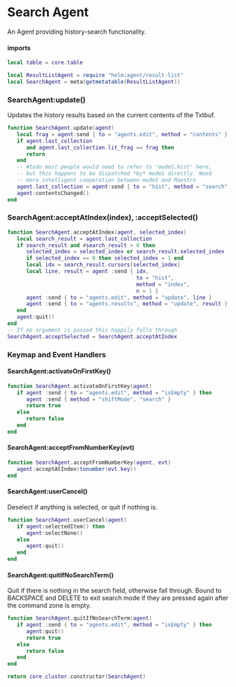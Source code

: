 # Search Agent

  An Agent providing history\-search functionality\.


#### imports

```lua
local table = core.table
```


```lua
local ResultListAgent = require "helm:agent/result-list"
local SearchAgent = meta(getmetatable(ResultListAgent))
```


### SearchAgent:update\(\)

Updates the history results based on the current contents of the Txtbuf\.

```lua
function SearchAgent.update(agent)
   local frag = agent:send { to = "agents.edit", method = "contents" }
   if agent.last_collection
      and agent.last_collection.lit_frag == frag then
      return
   end
   -- #todo most people would need to refer to 'modeS.hist' here,
   -- but this happens to be dispatched *by* modeS directly. Need
   -- more intelligent cooperation between modeS and Maestro
   agent.last_collection = agent:send { to = "hist", method = "search", frag }
   agent:contentsChanged()
end
```


### SearchAgent:acceptAtIndex\(index\), :acceptSelected\(\)

```lua
function SearchAgent.acceptAtIndex(agent, selected_index)
   local search_result = agent.last_collection
   if search_result and #search_result > 0 then
      selected_index = selected_index or search_result.selected_index
      if selected_index == 0 then selected_index = 1 end
      local idx = search_result.cursors[selected_index]
      local line, result = agent :send { idx,
                                         to = "hist",
                                         method = "index",
                                         n = 1 }
      agent :send { to = "agents.edit", method = "update", line }
      agent :send { to = "agents.results", method = "update", result }
   end
   agent:quit()
end
-- If no argument is passed this happily falls through
SearchAgent.acceptSelected = SearchAgent.acceptAtIndex
```


### Keymap and Event Handlers


#### SearchAgent:activateOnFirstKey\(\)

```lua
function SearchAgent.activateOnFirstKey(agent)
   if agent :send { to = "agents.edit", method = "isEmpty" } then
      agent :send { method = "shiftMode", "search" }
      return true
   else
      return false
   end
end
```


#### SearchAgent:acceptFromNumberKey\(evt\)

```lua
function SearchAgent.acceptFromNumberKey(agent, evt)
   agent:acceptAtIndex(tonumber(evt.key))
end
```


#### SearchAgent:userCancel\(\)

Deselect if anything is selected, or quit if nothing is\.

```lua
function SearchAgent.userCancel(agent)
   if agent:selectedItem() then
      agent:selectNone()
   else
      agent:quit()
   end
end
```


#### SearchAgent:quitIfNoSearchTerm\(\)

Quit if there is nothing in the search field, otherwise fall through\. Bound to
BACKSPACE and DELETE to exit search mode if they are pressed again after the
command zone is empty\.

```lua
function SearchAgent.quitIfNoSearchTerm(agent)
   if agent :send { to = "agents.edit", method = "isEmpty" } then
      agent:quit()
      return true
   else
      return false
   end
end
```


```lua
return core.cluster.constructor(SearchAgent)
```
